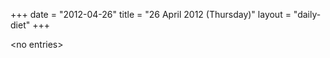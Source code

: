 +++
date = "2012-04-26"
title = "26 April 2012 (Thursday)"
layout = "daily-diet"
+++


\<no entries\>
